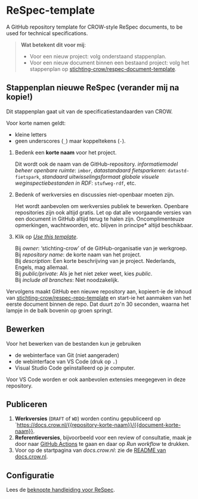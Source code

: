 # ReSpec-template

A GitHub repository template for CROW-style ReSpec documents, to be used for technical specifications.

> **Wat betekent dit voor mij**:
>
> - Voor een nieuw project: volg onderstaand stappenplan.
> - Voor een nieuw document binnen een bestaand project: volg het stappenplan op [stichting-crow/respec-document-template].

## Stappenplan nieuwe ReSpec (verander mij na kopie!)

Dit stappenplan gaat uit van de specificatiestandaarden van CROW.

Voor korte namen geldt:

- kleine letters
- geen underscores (`_`) maar koppeltekens (`-`).

1. Bedenk een **korte naam** voor het project.

   Dit wordt ook de naam van de GitHub-repository.
   _informatiemodel beheer openbare ruimte_: `imbor`,
   _datastandaard fietsparkeren_: `datastd-fietspark`,
   _standaard uitwisselingsformaat globale visuele weginspectiebestanden in RDF_: `stufweg-rdf`,
   etc.

2. Bedenk of werkversies en discussies niet-openbaar moeten zijn.

   Het wordt aanbevolen om werkversies publiek te bewerken.
   Openbare repositories zijn ook altijd gratis.
   Let op dat alle voorgaande versies van een document in GitHub altijd terug te halen zijn.
   Oncomplimenteuze opmerkingen, wachtwoorden, etc. blijven in principe\* altijd beschikbaar.

3. Klik op [_Use this template_](generate).

   Bij _owner_: ‘stichting-crow’ of de GitHub-organisatie van je werkgroep.  
   Bij _repository name_: de korte naam van het project.  
   Bij _description_: Een korte beschrijving van je project. Nederlands, Engels, mag allemaal.  
   Bij _public/private_: Als je het niet zeker weet, kies _public_.  
   Bij _include all branches_: Niet noodzakelijk.

Vervolgens maakt GitHub een nieuwe repository aan,
kopieert-ie de inhoud van [stichting-crow/respec-repo-template]
en start-ie het aanmaken van het eerste document binnen de repo.
Dat duurt zo'n 30 seconden, waarna het lampje in de balk bovenin op groen springt.

## Bewerken

Voor het bewerken van de bestanden kun je gebruiken

- de webinterface van Git (niet aangeraden)
- de webinterface van VS Code (druk op <kbd>.</kbd>)
- Visual Studio Code geïnstalleerd op je computer.

Voor VS Code worden er ook aanbevolen extensies meegegeven in deze repository.

## Publiceren

1. **Werkversies** (`DRAFT` of `WD`) worden continu gepubliceerd op `https://docs.crow.nl/{{repository-korte-naam}}/{{document-korte-naam}}.
2. **Referentieversies**, bijvoorbeeld voor een review of consultatie, maak je door naar [GitHub Actions](actions/workflows/lifecycle.yml) te gaan en daar op _Run workflow_ te drukken.
3. Voor op de startpagina van _docs.crow.nl_: zie de [README van docs.crow.nl][publiceer-readme].

## Configuratie

Lees de [beknopte handleiding voor ReSpec][wiki].

[ghio]: https://stichting-crow.github.io
[themas]: https://www.crow.nl/thema-s/
[wiki]: https://github.com/stichting-crow/respec/wiki
[publiceer-readme]: https://github.com/stichting-crow/stichting-crow.github.io/blob/main/README.md#publiceren
[stichting-crow/respec-document-template]: https://github.com/stichting-crow/respec-document-template
[stichting-crow/respec-repo-template]: https://github.com/stichting-crow/respec-repo-template
